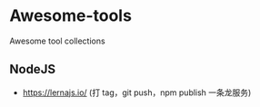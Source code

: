# Awesome-tools
Awesome tool collections

## NodeJS
- https://lernajs.io/ (打 tag，git push，npm publish 一条龙服务)
